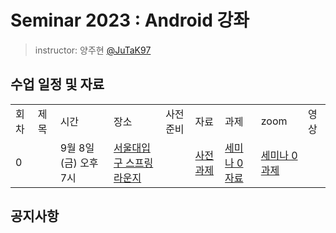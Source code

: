 # Seminar 2023 : Android 강좌

> instructor: 양주현 [@JuTaK97](https://github.com/JuTaK97)

## 수업 일정 및 자료
<table>
  <tr>
    <td>회차</td>
    <td>제목</td>
    <td>시간</td>
    <td>장소</td>
    <td>사전 준비</td>
    <td>자료</td>
    <td>과제</td>
    <td>zoom</td>
    <td>영상</td>
  </tr>
  <tr>
    <td>0</td>
    <td></td>
    <td>9월 8일 (금) 오후 7시</td>
    <td><a href="https://map.naver.com/p/entry/place/1754510954?placePath=%2Fhome&c=15.00,0,0,0,dh">서울대입구 스프링라운지</a></td>
    <td></td>
    <td><a href="https://github.com/wafflestudio/seminar-2023-android-assignment/tree/main/assignment-0">사전 과제</a></td>
    <td><a href="https://github.com/wafflestudio/seminar-2023/blob/main/android/seminar_0/Seminar%200.pdf">세미나 0 자료</a></td>
    <td><a href="https://github.com/wafflestudio/seminar-2023-android-assignment/tree/main/assignment-1">세미나 0 과제</a></td>
    <td><a href=""></a></td>
  </tr>
  </table>

## 공지사항
